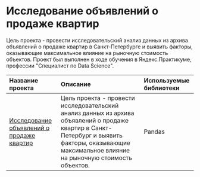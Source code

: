 # Исследование объявлений о продаже квартир
Цель проекта - провести исследовательский анализ данных из архива объявлений о продаже квартир в Санкт-Петербурге и выявить факторы, оказывающие максимальное влияние на рыночную стоимость объектов.
Проект был выполнен в ходе обучения в Яндекс.Практикуме, профессии "Специалист по Data Science".

| **Название проекта**                                                                         | **Описание**                               |**Используемые библиотеки**|
| :------------------------------------------------------------------------------------------- | :------------------------------------------|:--------------------------|
| [Исследование объявлений о продаже квартир](https://github.com/Alexandrayoginya/real_estate) |Цель проекта - провести исследовательский анализ данных из архива объявлений о продаже квартир в Санкт-Петербург и выявить факторы, оказывающие максимальное влияние на рыночную стоимость объектов.          |Pandas                     |
                                       

